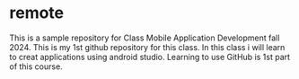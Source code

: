 # remote

This is a sample repository for Class Mobile Application Development fall 2024.
This is my 1st github repository for this class.
In this class i will learn to creat applications using android studio.
Learning to use GitHub is 1st part of this course.